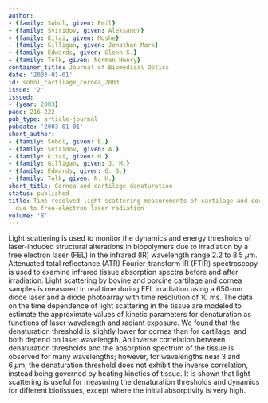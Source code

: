 ```yaml
---
author:
- {family: Sobol, given: Emil}
- {family: Sviridov, given: Aleksandr}
- {family: Kitai, given: Moshe}
- {family: Gilligan, given: Jonathan Mark}
- {family: Edwards, given: Glenn S.}
- {family: Tolk, given: Norman Henry}
container_title: Journal of Biomedical Optics
date: '2003-01-01'
id: sobol_cartilage_cornea_2003
issue: '2'
issued:
- {year: 2003}
page: 216-222
pub_type: article-journal
pubdate: '2003-01-01'
short_author:
- {family: Sobol, given: E.}
- {family: Sviridov, given: A.}
- {family: Kitai, given: M.}
- {family: Gilligan, given: J. M.}
- {family: Edwards, given: G. S.}
- {family: Tolk, given: N. H.}
short_title: Cornea and cartilege denaturation
status: published
title: Time-resolved light scattering measurements of cartilage and cornea denaturation
  due to free-electron laser radiation
volume: '8'
---
```

Light scattering is used to monitor the dynamics and energy thresholds of laser-induced structural alterations in biopolymers due to irradiation by a free electron laser&#160;(FEL) in the infrared&#160;(IR) wavelength range 2.2&#160;to 8.5&#160;$\mu$m. Attenuated total reflectance (ATR) Fourier-transform&#160;IR&#160;(FTIR) spectroscopy is used to examine infrared tissue absorption spectra before and after irradiation. Light scattering by bovine and porcine cartilage and cornea samples is measured in real time during FEL irradiation using a 650-nm diode laser and a diode photoarray with time resolution of 10&#160;ms. The data on the time dependence of light scattering in the tissue are modeled to estimate the approximate values of kinetic parameters for denaturation as functions of laser wavelength and radiant exposure. We found that the denaturation threshold is slightly lower for cornea than for cartilage, and both depend on laser wavelength. An inverse correlation between denaturation thresholds and the absorption spectrum of the tissue is observed for many wavelengths; however, for wavelengths near 3&#160;and 6&#160;$\mu$m, the denaturation threshold does not exhibit the inverse correlation, instead being governed by heating kinetics of tissue. It is shown that light scattering is useful for measuring the denaturation thresholds and dynamics for different biotissues, except where the initial absorptivity is very high.
